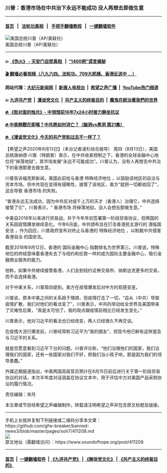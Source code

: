 ### 川普：香港市场在中共治下永远不能成功 没人再想去那做生意
------------------------

#### [首页](https://github.com/gfw-breaker/banned-news3/blob/master/README.md) &nbsp;&nbsp;|&nbsp;&nbsp; [法轮功真相](https://github.com/begood0513/basic/blob/master/README.md)  &nbsp;&nbsp;|&nbsp;&nbsp; [手把手翻墙教程](https://github.com/gfw-breaker/guides/wiki)  &nbsp;&nbsp;|&nbsp;&nbsp; [一键翻墙软件](https://github.com/gfw-breaker/nogfw/blob/master/README.md)  



<div><img alt="美国总统川普（AP/美联社）" src="https://img.soundofhope.org/2020-08/97ap-1597352384204.jpg"/>
<br/><figcaption class="caption">
 美国总统川普（AP/美联社）
</figcaption></div><hr/>

#### 💥 [《伪火》 - 天安门自焚真相 ](http://141.164.51.119:10000/videos/blog/weihuo.html)&nbsp; |&nbsp; [“1400例”谎言揭秘  ](http://141.164.51.119:10000/videos/blog/jiexi1400.html)

#### [ 🎬  翻墙必看视频（八九六四、法轮功、709大抓捕、香港反送中 ...）](https://github.com/gfw-breaker/links/blob/master/banned.md)

#### 网站代理：[大纪元新闻网](http://167.172.10.89:10080/gb/) &nbsp;|&nbsp; [新唐人电视台](http://167.172.10.89:8808/gb/) &nbsp;|&nbsp; [希望之声广播](http://167.172.10.89/radio.html) &nbsp;|&nbsp; [YouTube热门频道](http://158.247.203.241/youtube.html)

#### 💥 [九评共产党](http://141.164.51.119:10000/videos/res/jiuping/)&nbsp; |&nbsp; [漫谈党文化](http://141.164.51.119:10000/videos/res/mtdwh/)&nbsp; |&nbsp; [共产主义的终极目的](http://141.164.51.119:10000/videos/res/zjmd/)&nbsp; |&nbsp; [魔鬼在統治著我們的世界](http://141.164.51.119:10000/videos/res/TheSpecter/)  

#### [ 🔥  《街对面的烛光》- 中领馆前16年7x24小时接力静坐抗议](http://141.164.51.119:10000/videos/news/../legend/index.html)

#### [ 🔥  中美熱戰在即嗎？中共將如何消亡？（脑洞vs黑洞 第21集）](http://141.164.51.119:10000/videos/news/brain01.html)

#### [ 🔥  《漫谈党文化》今天的共产党和过去不一样了？](http://141.164.51.119:10000/videos/news/../res/mtdwh/index.html)

<div><div class="Content__Wrapper sc-1bvya0-0 grZQxZ">
 <p class="meta-top">
  <span class="meta">
   【希望之声2020年8月13日】（本台记者凌杉综合报导）
  </span>
  周四（8月13日），美国总统唐纳德·川普（特朗普）表示，在中共收紧控制之下，香港的全球金融中心地位将“掉落地狱”，其市场发展“永远不可能成功”。川普认为，没有人再想去中共治下的香港那里去做生意。
 </p>
 <p>
  川普告诉福克斯新闻，美国此前给与香港
  <ok href="/term/350131">
   特殊经济地位
  </ok>
  ，以鼓励该地区的自治与资本市场，但中共现在变得有侵略性，接管了该地区，美方“就把一切都收回了”，这会导致
  <ok href="/term/350134">
   香港市场
  </ok>
  的失败。
 </p>
 <div class="AD_Embed__Wrap-sc-1xslmin-0 igMuqX module desktop">
  <div>
  </div>
 </div>
 <p>
  “香港永远无法成功，因为中共反对成千上万的天才（香港人）治理它，中共选择接管了它”，川普表示，“
  <ok href="/term/350134">
   香港市场
  </ok>
  将掉落地狱，没人会想去那做生意。”
 </p>
 <p>
  中美自2018年以来进行贸易战，并于今年年初签署第一阶段贸易协议，但两国的关系因疫情爆发继续恶化。今年6月底，中共颁布旨在打击香港民主游行的
  <ok href="/term/289951">
   港版国安法
  </ok>
  ，作为回应，川普政府宣布对终止与香港的
  <ok href="/term/350131">
   特殊经济地位
  </ok>
  ，以制裁中共侵害
  <ok href="/term/46007">
   香港自治
  </ok>
  的国安法。
 </p>
 <p>
  截至2018年9月12日，香港的
  <ok href="/term/290275">
   国际金融中心
  </ok>
  指数排名为世界第三。川普说，特殊地位的终结意味着香港失去了与纽约和伦敦一样的成为国际主要金融中心、吸引金融商业服务的能力。
 </p>
 <p>
  他称，如果中共继续接管香港，人们会到纽约证券交易所、纳斯达克更多的交易，而不会选择香港。
 </p>
 <p>
  对于中美关系，川普周四提到，美方在疫情爆发后对中方的观感变差。
 </p>
 <p>
  川普说，原本中美之间的关系趋于理顺，但疫情打击了一切，“自从（中共）导致疫情扩散，我们对他们的看法变了”，川普表示，中共的举动给全世界及美国带来了灾难性后果，“真是太可怕了。我的观点跟疫情前相比已经发生变化。”
 </p>
 <p>
  川普表示，他对习近平的看法也已经改变，两人已经很久不再交谈。
 </p>
 <p>
  在疫情大流行爆发前，川普经常称习近平为“我的朋友”，但现今他已鲜有这样提及与习近平的关系。
 </p>
 <p>
  就是否愿意看到习近平下台的问题，川普评论称，“他们治理他们的国家，我们治理我们的国家，还有一些国家对我们不好，把我们当小孩子哄，那是因为我们的领导愚蠢。”
 </p>
 <p>
  外媒近期报道指出，中美两国高级官员预计在8月15日前后进行关于第一阶段贸易协议的对话，本次半年度对话涵盖在协议文本中，用于评估中方对美国产品采购协议的履行情况。
 </p>
 <p class="meta-btm">
  责任编辑：宋月
 </p>
 <p class="meta-btm">
  本文章或节目经希望之声编辑制作，转载请注明希望之声并包含原文标题及链接。
 </p>
</div>
</div>
<hr/>
手机上长按并复制下列链接或二维码分享本文章：<br/>
https://github.com/gfw-breaker/banned-news3/blob/master/pages/soh7/411208.md <br/>
<a href='https://github.com/gfw-breaker/banned-news3/blob/master/pages/soh7/411208.md'><img src='https://github.com/gfw-breaker/banned-news3/blob/master/pages/soh7/411208.md.png'/></a> <br/>
原文地址（需翻墙访问）：https://www.soundofhope.org/post/411208


------------------------
#### [首页](https://github.com/gfw-breaker/banned-news3/blob/master/README.md) &nbsp;|&nbsp; [一键翻墙软件](https://github.com/gfw-breaker/nogfw/blob/master/README.md) &nbsp;| [《九评共产党》](https://github.com/gfw-breaker/9ping.md/blob/master/README.md#九评之一评共产党是什么) | [《解体党文化》](https://github.com/gfw-breaker/jtdwh.md/blob/master/README.md) | [《共产主义的终极目的》](https://github.com/gfw-breaker/gczydzjmd.md/blob/master/README.md)


<img src='http://gfw-breaker.win/banned-news3/pages/soh7/411208.md' width='0px' height='0px'/>